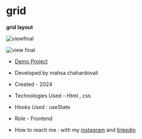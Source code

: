# grid

**grid layout**

![viewfinal](https://user-images.githubusercontent.com/109727844/204102879-086fee63-9bda-43b2-a1aa-49879c3f2d39.jpg)

![view final](https://user-images.githubusercontent.com/109727844/204102930-fac80657-4d16-4816-b476-a88e984abefe.jpg)

- [Demo Project](https://mahsa-chahardovali.github.io/grid/)

- Developed by mahsa chahardovali

- Created - 2024

- Technologies Used - Html , css 

- Hooks Used : useState 

- Role - Frontend

- How to reach me : with my [instagram](https://www.instagram.com/mahsa.developer) and [linkedin](https://www.linkedin.com/in/mahsa-chahardovali)
